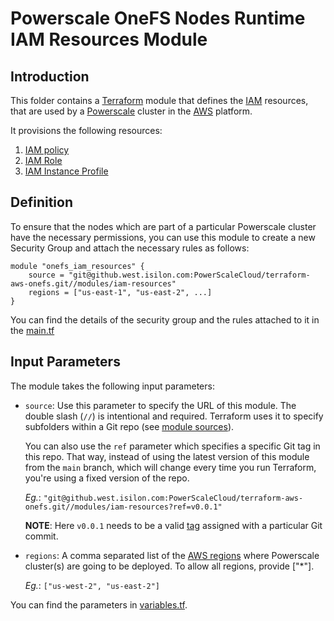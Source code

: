 <!--

        Copyright (c) 2023 Dell, Inc or its subsidiaries.

        This Source Code Form is subject to the terms of the Mozilla Public
        License, v. 2.0. If a copy of the MPL was not distributed with this
        file, You can obtain one at https://mozilla.org/MPL/2.0/.

-->
# Powerscale OneFS Nodes Runtime IAM Resources Module

## Introduction

This folder contains a [Terraform](https://www.terraform.io/) module that defines the [IAM](https://docs.aws.amazon.com/IAM/latest/UserGuide/introduction.html) resources, that are used by a 
[Powerscale](https://www.delltechnologies.com/partner/en-us/partner/powerscale.htm) cluster in the [AWS](https://aws.amazon.com/) platform.

It provisions the following resources:
1. [IAM policy](https://docs.aws.amazon.com/IAM/latest/UserGuide/access_policies_manage.html)
2. [IAM Role](https://docs.aws.amazon.com/IAM/latest/UserGuide/id_roles.html)
3. [IAM Instance Profile](https://docs.aws.amazon.com/IAM/latest/UserGuide/id_roles_use_switch-role-ec2_instance-profiles.html)

## Definition

To ensure that the nodes which are part of a particular Powerscale cluster have the necessary permissions, you can use this module to create a new Security Group and attach the necessary rules as follows:

```hcl
module "onefs_iam_resources" {
    source = "git@github.west.isilon.com:PowerScaleCloud/terraform-aws-onefs.git//modules/iam-resources"
    regions = ["us-east-1", "us-east-2", ...]
}
```

You can find the details of the security group and the rules attached to it in the [main.tf](./main.tf)

## Input Parameters

The module takes the following input parameters:

* `source`: Use this parameter to specify the URL of this module. The double slash (`//`) is intentional 
  and required. Terraform uses it to specify subfolders within a Git repo (see [module 
  sources](https://www.terraform.io/docs/modules/sources.html)). 
  
  You can also use the `ref` parameter which specifies a specific Git tag in 
  this repo. That way, instead of using the latest version of this module from the `main` branch, which 
  will change every time you run Terraform, you're using a fixed version of the repo.
  
  *Eg.*: `"git@github.west.isilon.com:PowerScaleCloud/terraform-aws-onefs.git//modules/iam-resources?ref=v0.0.1"`

  **NOTE**: Here `v0.0.1` needs to be a valid [tag](https://git-scm.com/book/en/v2/Git-Basics-Tagging) assigned with a particular Git commit.


* `regions`: A comma separated list of the [AWS regions](https://docs.aws.amazon.com/AmazonRDS/latest/UserGuide/Concepts.RegionsAndAvailabilityZones.html) where Powerscale cluster(s) are going to be deployed. To allow all regions, provide ["*"].
  
  *Eg.*: `["us-west-2", "us-east-2"]`

You can find the parameters in [variables.tf](./variables.tf).
